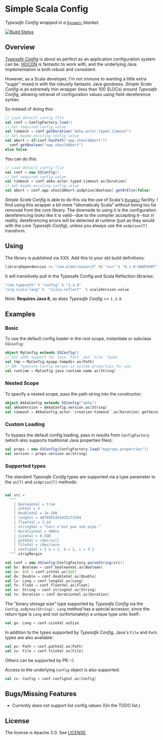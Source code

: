 # Simple Scala Config

_Typesafe Config wrapped in a [`Dynamic`][dsd] blanket._

[![Build Status](https://travis-ci.org/ElderResearch/ssc.svg?branch=develop)](https://travis-ci.org/ElderResearch/ssc)

## Overview

[_Typesafe Config_][tc] is about as perfect as an application configuration system can be. [HOCON][hocon] is fantastic to work with, and the underlying Java implementation is both robust and consistent.

However, as a Scala developer, I'm not immune to wanting a little extra "sugar" mixed in with the robustly fantastic Java goodness. _Simple Scala Config_ is an extremely thin wrapper (less than 100 SLOCs) around _Typesafe Config_, allowing retrieval of configuration values using field-dereference syntax:

So instead of doing this:

```scala
// Load default config file
val conf = ConfigFactory.load()
// Get required config value
val timeout = conf.getDuration("akka.actor.typed.timeout")
// Get maybe existing config value
val abort = if(conf.hasPath("app.shouldAbort"))
  conf.getBoolean("app.shouldAbort")
else false
```

You can do this:

```scala
// Load default config file
val conf = new SSConfig()
// Get required config value
val timeout = conf.akka.actor.typed.timeout.as[Duration]
// Get maybe existing config value
val abort = conf.app.shouldAbort.asOption[Boolean].getOrElse(false)
```

_Simple Scala Config_ is able to do this via the use of Scala's [`Dynamic`][dsd] facility. I find using this wrapper a bit more "idiomaticaly Scala" without being too far removed from the core library.  The downside to using it is the configuration dereferencing _looks_ like it is valid--due to the compiler accepting it--but in reality, dereferencing errors will be detected at runtime (just as they would with the core _Typesafe Config_), unless you always use the `asOption[T]` transform.

## Using

The library is published via XXX. Add this to your sbt build definitions:

```scala
libraryDependencies += "com.elderresearch" %% "ssc" % "0.1.0-SNAPSHOT"
```

It will transitively pull in the Typesafe Config and Scala Reflection libraries:

```scala
"com.typesafe" % "config" % "1.3.0"
"org.scala-lang" %  "scala-reflect"  % scalaVersion.value
```

Note: **Requires Java 8**, as does _Typesafe Config_ >= `1.3.0`

## Examples

### Basic

To use the default config loader in the root scope, instantiate or subclass `SSConfig`:


``` scala
object MyConfig extends SSConfig()
// SSC adds support for Java `Path` and `File` types
val tmp = MyConfig.myapp.tempdir.as[Path]
// NB: Typesafe Config merges in system properties for you
val runtime = MyConfig.java.runtime.name.as[String]
```

### Nested Scope

To specify a nested scope, pass the path string into the constructor:

```scala
object AkkaConfig extends SSConfig("akka")
val akkaVersion = AkkaConfig.version.as[String]
val timeout = AkkaConfig.actor.`creation-timeout`.as[Duration].getSeconds
```

### Custom Loading

To bypass the default config loading, pass in results from `ConfigFactory` (which also supports traditional Java properties files):

```scala
val props = new SSConfig(ConfigFactory.load("myprops.properties"))
val version = props.version.as[String]
```

### Supported types

The standard _Typesafe Config_ types are supported via a type parameter to the `as[T]` and `asOption[T]` methods:


```scala

val src =
  """
    | booleanVal = true
    | intVal = 3
    | doubleVal = 1e-200
    | longVal = 4878955355435272204
    | floatVal = 3.14
    | stringVal = "Ceci n'est pas une pipe."
    | durationVal = 400ns
    | sizeVal = 0.5GB
    | pathVal = /dev/null
    | fileVal = /dev/zero
    | configVal = { a = 1, b = 2, c = 3 }
  """.stripMargin

val conf = new SSConfig(ConfigFactory.parseString(src))
val bv: Boolean = conf.booleanVal.as[Boolean]
val iv: Int = conf.intVal.as[Int]
val dv: Double = conf.doubleVal.as[Double]
val lv: Long = conf.longVal.as[Long]
val fv: Float = conf.floatVal.as[Float]
val sv: String = conf.stringVal.as[String]
val tv: Duration = conf.durationVal.as[Duration]
```

The "binary storage size" type supported by _Typesafe Config_ via the `Config.asBytes(String): Long` method has a special accessor, since the return type is `Long` and not (unfortunately) a unique type unto itself:

```scala
val gv: Long = conf.sizeVal.asSize
```

In addition to the types supported by _Typesafe Config_, Java's `File` and `Path` types are also available:


```scala
val pv: Path = conf.pathVal.as[Path]
val zv: File = conf.fileVal.as[File]
```

Others can be supported by PR :-)

Access to the underlying `Config` object is also supported:

```scala
val cv: Config = conf.configVal.as[Config]
```

## Bugs/Missing Features

* Currently does not support list config values (On the TODO list.)

## License

The license is Apache 2.0. See [LICENSE](LICENSE).


[tc]: https://github.com/typesafehub/config
[hocon]: https://github.com/typesafehub/config/blob/master/HOCON.md
[dsd]: http://www.scala-lang.org/api/2.11.8/#scala.Dynamic
